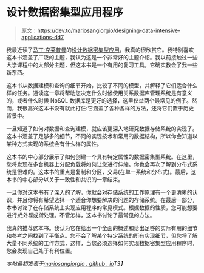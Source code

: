 # 设计数据密集型应用程序

> 原文：<https://dev.to/mariosangiorgio/designing-data-intensive-applications-dd7>

我最近读了[马丁·克莱普曼](https://martin.kleppmann.com)的[设计数据密集型应用](http://dataintensive.net)，我真的很欣赏它。我特别喜欢这本书涵盖了广泛的主题，我认为这是一个非常好的主题介绍。我以前接触过一些大学课程中的大部分主题，但这本书是一个有用的复习工具，它确实教会了我一些新东西。

这本书从数据建模和查询的细节开始，比较了不同的模型，并解释了它们适合什么样的任务。通读这一章将帮助您决定什么时候使用关系数据库管理系统是有意义的，或者什么时候 NoSQL 数据库是更好的选择，这里仅举两个最常见的例子。然而，我很高兴这本书没有就此打住:它涵盖了各种各样的方法，还将它们置于历史背景中。

一旦知道了如何对数据和查询建模，就应该更深入地研究数据存储系统的实现了。这本书涵盖了足够多的细节，不同的实现技术和常用的数据结构，所以你会知道以某种方式实现的系统会有什么样的属性。

这本书的中心部分展示了如何创建一个具有特定属性的数据密集型系统。在这里，您将发现在多台机器上分配负载将如何让您进行伸缩。你也会再次了解到分布式系统是很难的。这本书的重点是复制和分区，交易(在单一系统和分布式)。最后，这本书的中心部分以关于一致性和共识的一章结束。

一旦你对这本书有了深入的了解，你就会对存储系统的工作原理有一个更清晰的认识，并且你将有希望选择一个适合你想要解决的问题的存储系统。在最后一部分，本书讨论了在存储系统上实现应用程序的常见模式。根据数据的性质，您可能想要进行*批处理*或*流*处理。不管怎样，这本书讨论了最常见的方法。

我真的推荐这本书。我认为它在给出一个全面的概述和给出足够的实际有用的细节和参考之间找到了平衡点。您不会了解某个特定系统的所有实现细节，但您将了解大量不同系统的工作方式，这样，当您必须选择如何实现数据密集型应用程序时，您会发现自己处于有利位置。

*本帖最初发表于[mariosangiorgio . github . io](http://mariosangiorgio.github.io/post/data-intensive/)T3】*